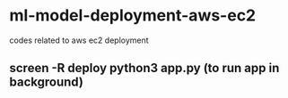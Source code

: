 # ml-model-deployment-aws-ec2
codes related to aws ec2 deployment

## screen -R deploy python3 app.py    (to run app in background)
